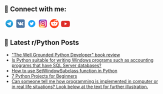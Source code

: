 ## 🔎 Connect with me:
[<img src="https://github.com/bullbesh/bullbesh/blob/main/images/Telegram.png" width="32" height="32" />](https://t.me/bullbesh)
[<img src="https://github.com/bullbesh/bullbesh/blob/main/images/VK.png" width="32" height="32" />](https://vk.com/bullbesh)
[<img src="https://github.com/bullbesh/bullbesh/blob/main/images/Twitter.png" width="32" height="32" />](https://twitter.com/bullbesh1)
[<img src="https://github.com/bullbesh/bullbesh/blob/main/images/Instagram.png" width="32" height="32" />](https://www.instagram.com/bullbesh)
[<img src="https://github.com/bullbesh/bullbesh/blob/main/images/Reddit.png" width="32" height="32" />](https://www.reddit.com/user/bullbesh)
[<img src="https://github.com/bullbesh/bullbesh/blob/main/images/YouTube.png" width="32" height="32" />](https://www.youtube.com/channel/UCtfjRs6uzgq5mfm8S06WTcg)

## 📕 Latest r/Python Posts
<!-- BLOG-POST-LIST:START -->
- [&quot;The Well Grounded Python Developer&quot; book review](https://www.reddit.com/r/Python/comments/yriw7b/the_well_grounded_python_developer_book_review/)
- [Is Python suitable for writing Windows programs such as accounting programs that have SQL Server databases?](https://www.reddit.com/r/Python/comments/yrhhtj/is_python_suitable_for_writing_windows_programs/)
- [How to use SetWindowSubclass function in Python](https://www.reddit.com/r/Python/comments/yrhcw6/how_to_use_setwindowsubclass_function_in_python/)
- [7 Python Projects for Beginners](https://www.reddit.com/r/Python/comments/yrfeou/7_python_projects_for_beginners/)
- [Can someone tell me how programming is implemented in computer or in real life situations? Look below at the text for further illustration.](https://www.reddit.com/r/Python/comments/yrf76y/can_someone_tell_me_how_programming_is/)
<!-- BLOG-POST-LIST:END -->
